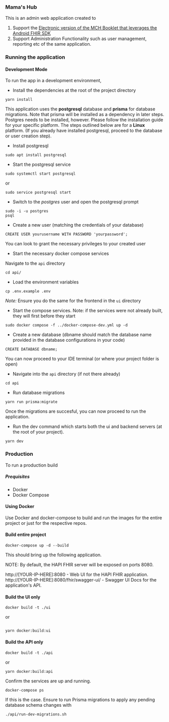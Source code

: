 ### Mama's Hub


This is an admin web application created to
1. Support the [Electronic version of the MCH Booklet that leverages the Android FHIR SDK](https://github.com/IntelliSOFT-Consulting/kabarak-mhmis-provider-app) 
2. Support Administration Functionality such as user management, reporting etc of the same application.


### Running the application

#### Development Mode

To run the app in a development environment,

- Install the dependencies at the root of the project directory

```
yarn install
```

This application uses the **postgresql** database and **prisma** for database migrations. Note that prisma will be installed as a dependency in later steps.
Postgres needs to be installed, however. Please follow the installation guide for your specific platform. The steps outlined below are for a **Linux** platform. (If you already have installed postgresql, proceed to the database or user creation step).

- Install postgresql
  
```
sudo apt install postgresql
```

- Start the postgresql service
```
sudo systemctl start postgresql
```
 or

```
sudo service postgresql start
```

- Switch to the _postgres_ user and open the postgresql prompt
```
sudo -i -u postgres
psql
```
- Create a new user (matching the credentials of your database)
 ```
CREATE USER yourusername WITH PASSWORD 'yourpassword';
```
You can look to grant the necessary privileges to your created user

- Start the necessary docker compose services

Navigate to the `api` directory

```
cd api/
```

- Load the environment variables

```
cp .env.example .env
```

*Note:* Ensure you do the same for the frontend in the `ui` directory

- Start the compose services. Note: if the services were not already built, they will first before they start

```
sudo docker compose -f ../docker-compose-dev.yml up -d
```
- Create a new database (dbname should match the database name provided in the database configurations in your code)
```
CREATE DATABASE dbname;
```
You can now proceed to your IDE terminal (or where your project folder is open)

- Navigate into the `api` directory (if not there already)
```
cd api
```
- Run database migrations
```
yarn run prisma:migrate
```
Once the migrations are succesful, you can now proceed to run the application. 

- Run the dev command which starts both the ui and backend servers (at the root of your project).

```
yarn dev
```
### Production

To run a production build

##### Prequisites
- Docker
- Docker Compose


#### Using Docker

Use Docker and docker-compose to build and run the images for the entire project or just for the respective repos.

#### Build entire project

```
docker-compose up -d --build
```
This should bring up the following application.

NOTE: By default, the HAPI FHIR server will be exposed on ports 8080.

http://[YOUR-IP-HERE]:8080 - Web UI for the HAPI FHIR application.
http://[YOUR-IP-HERE]:8080/fhir/swagger-ui/ - Swagger UI Docs for the application's API.


#### Build the UI only

```
docker build -t ./ui
``` 
or 

```

yarn docker:build:ui
```

#### Build the API only

```
docker build -t ./api
```

 or
 
```
yarn docker:build:api
```

Confirm the services are up and running.

```
docker-compose ps
```

If this is the case. Ensure to run Prisma migrations to apply any pending database schema changes with

```
./api/run-dev-migrations.sh
```
